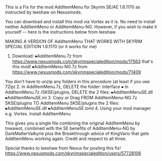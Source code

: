 This is a Fix for the mod AddItemMenu for Skyrim SE/AE 1.6.1170 as instructed by leeshaw on Nexusmods.

You can download and install this mod via Vortex as it is. No need to install neither AddItemMenu or AddItemMenu-NG. However, if you wish to make it yourself -- here is the instructions below from leeshaw.

MAKING A VERSION OF AddItemMenu THAT WORKS WITH SKYRIM SPECIAL EDITION  1.6.1170 (or it works for me)
1. Download:
   ⦁AddItemMenu.7z       from     https://www.nexusmods.com/skyrimspecialedition/mods/17563 that's this mod!
   ⦁AddItemMenu-NG.7z from    https://www.nexusmods.com/skyrimspecialedition/mods/71409

You don't have to unzip any folders in this procedure (at least if you use 7Zip)
2. In AddItemMenu.7z, DELETE the folder: Interface 
   ⦁    In AddItemMenu.7z /SKSE/plugins, DELETE the 2 files: 
   ⦁AddItemMenuSE.dll
   ⦁AddItemMenuSE.ini
3. Copy or Drag FROM AddItemMenu-NG.7z SKSE/plugins TO AddItemMenu SKSE/plugins the 2 files:
   ⦁AddItemMenuSE.dll
   ⦁AddItemMenuSE.toml
4. Using your mod manager e.g. Vortex. Install AddItemMenu

This gives you a single file combining the original AddItemMenu by towawot, 
combined with the SE benefits of AddItemMenu-NG by DarkMatterValkyrie plus the Breakthrough advice of KingVario that gets AddItemMenu working again. Credit and respect to all three.

Special thanks to leeshaw from Nexus for posting this fix! https://www.nexusmods.com/skyrimspecialedition/users/57728106
